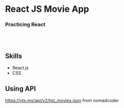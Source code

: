 # React JS Movie App

### Practicing React

<br>
<br>

## Skills

- React.js
- CSS

## Using API

https://yts.mx/api/v2/list_movies.json from nomadcoder
